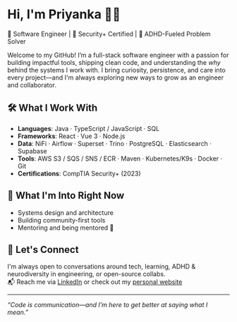 # Hi, I'm Priyanka 🦖🌈

🚀 Software Engineer | 🔐 Security+ Certified | 🧠 ADHD-Fueled Problem Solver  

Welcome to my GitHub! I’m a full-stack software engineer with a passion for building impactful tools, shipping clean code, and understanding the *why* behind the systems I work with. I bring curiosity, persistence, and care into every project—and I'm always exploring new ways to grow as an engineer and collaborator.

## 🛠 What I Work With

- **Languages**: Java · TypeScript / JavaScript · SQL
- **Frameworks**: React · Vue 3 · Node.js
- **Data**: NiFi · Airflow · Superset · Trino · PostgreSQL · Elasticsearch · Supabase
- **Tools**: AWS S3 / SQS / SNS / ECR · Maven · Kubernetes/K9s · Docker · Git
- **Certifications**: CompTIA Security+ (2023)

## 👀 What I'm Into Right Now

- Systems design and architecture
- Building community-first tools
- Mentoring and being mentored 💬

## 🧭 Let's Connect

I'm always open to conversations around tech, learning, ADHD & neurodiversity in engineering, or open-source collabs.  
📬 Reach me via [LinkedIn](https://www.linkedin.com/in/priyanka-m-kishore) or check out my [personal website](https://priyanka-dev-site.vercel.app)

---

_“Code is communication—and I’m here to get better at saying what I mean.”_


<!--
**priyanka-kishore/priyanka-kishore** is a ✨ _special_ ✨ repository because its `README.md` (this file) appears on your GitHub profile.

Here are some ideas to get you started:

- 🔭 I’m currently working on ...
- 🌱 I’m currently learning ...
- 👯 I’m looking to collaborate on ...
- 🤔 I’m looking for help with ...
- 💬 Ask me about ...
- 📫 How to reach me: ...
- 😄 Pronouns: ...
- ⚡ Fun fact: ...
-->
